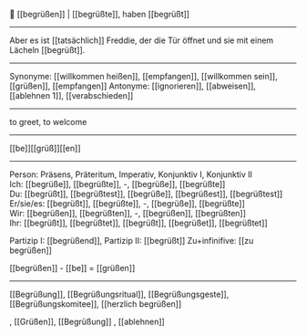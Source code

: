 🤝 [[begrüßen]] | [[begrüßte]], haben [[begrüßt]]

---
Aber es ist [[tatsächlich]] Freddie, der die Tür öffnet und sie mit einem Lächeln [[begrüßt]]. 

---
Synonyme: [[willkommen heißen]], [[empfangen]], [[willkommen sein]], [[grüßen]], [[empfangen]]
Antonyme: [[ignorieren]], [[abweisen]], [[ablehnen 1]], [[verabschieden]]

---
to greet, to welcome

---
[[be]][[grüß]][[en]]
 
---

Person: Präsens, Präteritum, Imperativ, Konjunktiv I, Konjunktiv II  
Ich: [[begrüße]], [[begrüßte]], -, [[begrüße]], [[begrüßte]]  
Du: [[begrüßt]], [[begrüßtest]], [[begrüße]], [[begrüßest]], [[begrüßtest]]  
Er/sie/es: [[begrüßt]], [[begrüßte]], -, [[begrüße]], [[begrüßte]]  
Wir: [[begrüßen]], [[begrüßten]], -, [[begrüßen]], [[begrüßten]]  
Ihr: [[begrüßt]], [[begrüßtet]], [[begrüßt]], [[begrüßet]], [[begrüßtet]]  

Partizip I: [[begrüßend]], 
Partizip II: [[begrüßt]]
Zu+infinifive: [[zu begrüßen]]

[[begrüßen]] - [[be]] = [[grüßen]]

---
[[Begrüßung]], [[Begrüßungsritual]], [[Begrüßungsgeste]], [[Begrüßungskomitee]], [[herzlich begrüßen]]


, [[Grüßen]], [[Begrüßung]]
, [[ablehnen]]